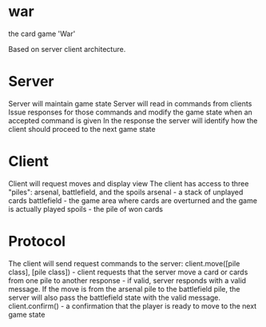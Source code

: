 war
===

the card game 'War' 

Based on server client architecture.  

Server
======
Server will maintain game state
Server will read in commands from clients
Issue responses for those commands and modify the game state when an accepted command is given
In the response the server will identify how the client should proceed to the next game state

Client
======
Client will request moves and display view
The client has access to three "piles": arsenal, battlefield, and the spoils
arsenal - a stack of unplayed cards
battlefield - the game area where cards are overturned and the game is actually played
spoils - the pile of won cards

Protocol
========
The client will send request commands to the server: 
client.move([pile class], [pile class]) - client requests that the server move a card or cards from one pile to another
 response - if valid, server responds with a valid message.  If the move is from the arsenal pile to the battlefield
 pile, the server will also pass the battlefield state with the valid message.
client.confirm() - a confirmation that the player is ready to move to the next game state
